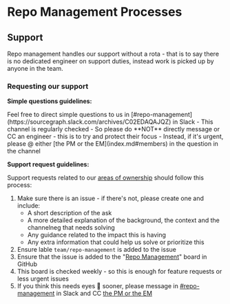 # Repo Management Processes

## Support

Repo management handles our support without a rota - that is to say there is no dedicated engineer on support duties, instead work is picked up by anyone in the team.

### Requesting our support

**Simple questions guidelines:**

<div style="text-left: 1em;">
Feel free to direct simple questions to us in [#repo-management](https://sourcegraph.slack.com/archives/C02EDAQAJQZ) in Slack
- This channel is regularly checked
- So please do **NOT** directly message or CC an engineer - this is to try and protect their focus
- Instead, if it's urgent,  please @ either [the PM or the EM](index.md#members) in the question in the channel
</div>

**Support request guidelines:**

Support requests related to our [areas of ownership](index.md#responsibilities) should follow this process:

1. Make sure there is an issue - if there's not, please create one and include:
   - A short description of the ask
   - A more detailed explanation of the background, the context and the channelneg that needs solving
   - Any guidance related to the impact this is having
   - Any extra information that could help us solve or prioritize this
2. Ensure lable `team/repo-management` is added to the issue
3. Ensure that the issue is added to the "[Repo Management](https://github.com/orgs/sourcegraph/projects/209)" board in GitHub
4. This board is checked weekly - so this is enough for feature requests or less urgent issues
5. If you think this needs eyes 👀 sooner, please message in [#repo-management](https://sourcegraph.slack.com/archives/C02EDAQAJQZ) in Slack and CC [the PM or the EM](index.md#members)
